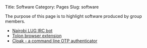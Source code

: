 Title: Software
Category: Pages
Slug: software

The purpose of this page is to highlight software produced by group members.

* [Nairobi LUG IRC bot](https://github.com/nairobilug/nairobi-bot)
* [Tolon browser extension](https://github.com/rwanyoike/tolon)
* [Cloak - a command line OTP authenticator](https://github.com/evansmurithi/cloak)
